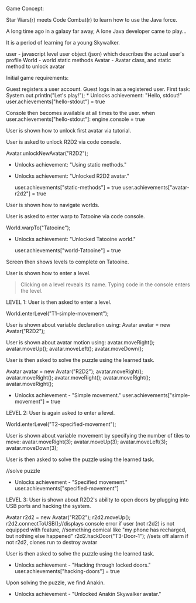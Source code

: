 Game Concept:

Star Wars(r) meets Code Combat(r) to learn how to use the Java force.

A long time ago in a galaxy far away,
A lone Java developer came to play...

It is a period of learning for a young Skywalker.

user - javascript level user object (json) which describes the actual user's profile
World - world static methods
Avatar - Avatar class, and static method to unlock avatar

Initial game requirements:

  Guest registers a user account.
  Guest logs in as a registered user.
  First task:
    System.out.println("Let's play!");
      * Unlocks achievement: "Hello, stdout!"
        user.achievements["hello-stdout"] = true

Console then becomes available at all times to the user.
  when user.achievements["hello-stdout"]: engine.console = true

User is shown how to unlock first avatar via tutorial.

User is asked to unlock R2D2 via code console.

  Avatar.unlockNewAvatar("R2D2");
  
  * Unlocks achievement: "Using static methods."
  * Unlocks achievement: "Unlocked R2D2 avatar."
  
    user.achievements["static-methods"] = true
    user.achievements["avatar-r2d2"] = true
    
User is shown how to navigate worlds.

User is asked to enter warp to Tatooine via code console.

World.warpTo("Tatooine");

  * Unlocks achievement: "Unlocked Tatooine world."
  
    user.achievements["world-Tatooine"] = true

Screen then shows levels to complete on Tatooine.

User is shown how to enter a level.
  > Clicking on a level reveals its name.
  > Typing code in the console enters the level.

LEVEL 1: User is then asked to enter a level.

World.enterLevel("T1-simple-movement");

User is shown about variable declaration using:
  Avatar avatar = new Avatar("R2D2");

User is shown about avatar motion using:
  avatar.moveRight();
  avatar.moveUp();
  avatar.moveLeft();
  avatar.moveDown();

User is then asked to solve the puzzle using the learned task.

  Avatar avatar = new Avatar("R2D2");
  avatar.moveRight();
  avatar.moveRight();
  avatar.moveRight();
  avatar.moveRight();
  avatar.moveRight();

  * Unlocks achievement - "Simple movement."
  user.achievements["simple-movement"] = true

LEVEL 2: User is again asked to enter a level.

World.enterLevel("T2-specified-movement");

User is shown about variable movement by specifying the number of tiles to move:
  avatar.moveRight(3);
  avatar.moveUp(3);
  avatar.moveLeft(3);
  avatar.moveDown(3);

User is then asked to solve the puzzle using the learned task.

  //solve puzzle
  
  * Unlocks achievement - "Specified movement."
    user.achievements["specified-movement"]

LEVEL 3: User is shown about R2D2's ability to open doors by plugging into USB ports and hacking the system.

  Avatar r2d2 = new Avatar("R2D2");
  r2d2.moveUp();
  r2d2.connectToUSB();//displays console error if user (not r2d2) is not equipped with feature,
         //something comical like "my phone has recharged, but nothing else happened"
  r2d2.hackDoor("T3-Door-1"); //sets off alarm if not r2d2, clones run to destroy avatar

User is then asked to solve the puzzle using the learned task.

  * Unlocks achievement - "Hacking through locked doors."
    user.achievements["hacking-doors"] = true
    
Upon solving the puzzle, we find Anakin.

  * Unlocks achievement - "Unlocked Anakin Skywalker avatar."

